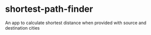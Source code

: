 # shortest-path-finder
An app to calculate shortest distance when provided with source and destination cities
